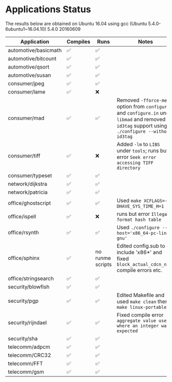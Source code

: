 # Applications Status

The results below are obtained on Ubuntu 16.04 using gcc (Ubuntu 5.4.0-6ubuntu1~16.04.10) 5.4.0 20160609

| Application | Compiles | Runs | Notes |
|-------------|----------|------|-------|
| automotive/basicmath | :white_check_mark: | :white_check_mark: |  |
| automotive/bitcount | :white_check_mark: | :white_check_mark: |  |
| automotive/qsort | :white_check_mark: | :white_check_mark: |  |
| automotive/susan | :white_check_mark: | :white_check_mark: |  |
| consumer/jpeg | :white_check_mark: | :white_check_mark: |  |
| consumer/lame | :white_check_mark: | :x: |   |
| consumer/mad | :white_check_mark: | :white_check_mark: | Removed `-fforce-mem` option from `configure` and `configure.in` under `libmad` and removed `id3tag` support using `./configure --without-id3tag`|
| consumer/tiff | :white_check_mark: | :x: | Added `-lm` to `LIBS` under `tools`; runs but error `Seek error accessing TIFF directory`  |
| consumer/typeset | :white_check_mark: | :white_check_mark: |   |
| network/dijkstra | :white_check_mark: | :white_check_mark: |   |
| network/patricia | :white_check_mark: | :white_check_mark: |   |
| office/ghostscript | :white_check_mark: | :white_check_mark: | Used `make XCFLAGS=-DHAVE_SYS_TIME_H=1`  |
| office/ispell | :white_check_mark: | :x: | runs but error `Illegal format hash table`  |
| office/rsynth | :white_check_mark: | :white_check_mark: | Used `./configure --host='x86_64-pc-linux-gnu'` |
| office/sphinx | :white_check_mark: | no runme scripts | Edited config.sub to include 'x86*' and fixed `block_actual_cdcn_norm` compile errors etc. |
| office/stringsearch | :white_check_mark: | :white_check_mark:  |   |
| security/blowfish | :white_check_mark: | :white_check_mark: |   |
| security/pgp | :white_check_mark: | :white_check_mark: | Edited Makefile and used `make clean` then `make linux-portable`  |
| security/rijndael | :white_check_mark: | :white_check_mark: | Fixed compile error `aggregate value used where an integer was expected`  |
| security/sha | :white_check_mark: | :white_check_mark: |   |
| telecomm/adpcm | :white_check_mark: | :white_check_mark: |   |
| telecomm/CRC32 | :white_check_mark: | :white_check_mark: |   |
| telecomm/FFT | :white_check_mark: | :white_check_mark: |   |
| telecomm/gsm | :white_check_mark: | :white_check_mark: |   |
